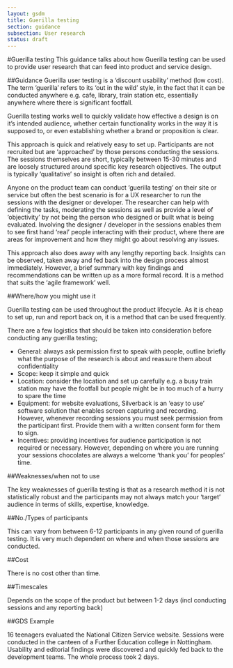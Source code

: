 ```yaml
---
layout: gsdm
title: Guerilla testing
section: guidance
subsection: User research
status: draft
---
```

    
#Guerilla testing
This guidance talks about how Guerilla testing can be used to provide user research that can feed into product and service design.

##Guidance
Guerilla user testing is a ‘discount usability’ method (low cost). The term ‘guerilla’ refers to its ‘out in the wild’ style, in the fact that it can be conducted anywhere e.g. cafe, library, train station etc, essentially anywhere where there is significant footfall.

Guerilla testing works well to quickly validate how effective a design is on it’s intended audience, whether certain functionality works in the way it is supposed to, or even establishing whether a brand or proposition is clear.

This approach is quick and relatively easy to set up. Participants are not recruited but are ‘approached’ by those persons conducting the sessions. The sessions themselves are short, typically between 15-30 minutes and are loosely structured around specific key research objectives. The output is typically ‘qualitative’ so insight is often rich and detailed.

Anyone on the product team can conduct ‘guerilla testing’ on their site or service but often the best scenario is for a UX researcher to run the sessions with the designer or developer. The researcher can help with defining the tasks, moderating the sessions as well as provide a level of ‘objectivity’ by not being the person who designed or built what is being evaluated.  Involving the designer / developer in the sessions enables them to see  first hand ‘real’ people interacting with their product, where there are areas for improvement and how they might go about resolving any issues.

This approach also does away with any lengthy reporting back. Insights can be observed, taken away and fed back into the design process almost immediately. However, a brief summary with key findings and recommendations can be written up as a more formal record. It is a method that suits the ‘agile framework’ well.

##Where/how you might use it

Guerilla testing can be used throughout the product lifecycle. As it is cheap to set up, run and report back on, it is a method that can be used frequently.

There are a few logistics that should be taken into consideration before conducting any guerilla testing;

* General: always ask permission first to speak with people, outline briefly what the purpose of the research is about and reassure them about confidentiality
* Scope: keep it simple and quick
* Location: consider the location and set up carefully e.g. a busy train station may have the footfall but people might be in too much of a hurry to spare the time
* Equipment: for website evaluations, Silverback is an ‘easy to use’ software solution that enables screen capturing and recording. However, whenever recording sessions you must seek permission from the participant first. Provide them with a written consent form for them to sign.
* Incentives: providing incentives for audience participation is not required or necessary. However, depending on where you are running your sessions chocolates are always a welcome ‘thank you’ for peoples’ time.

##Weaknesses/when not to use

The key weaknesses of guerilla testing is that as a research method it is not statistically robust and the participants may not always match your ‘target’ audience in terms of skills, expertise, knowledge.

##No./Types of participants

This can vary from between 6-12 participants in any given round of guerilla testing. It is very much dependent on where and when those sessions are conducted.

##Cost

There is no cost other than time.

##Timescales

Depends on the scope of the product but between 1-2 days (incl conducting sessions and any reporting back)

##GDS Example

16 teenagers evaluated the National Citizen Service website. Sessions were conducted in the canteen of a Further Education college in Nottingham. Usability and editorial findings were discovered and quickly fed back to the development teams. The whole process took 2 days.